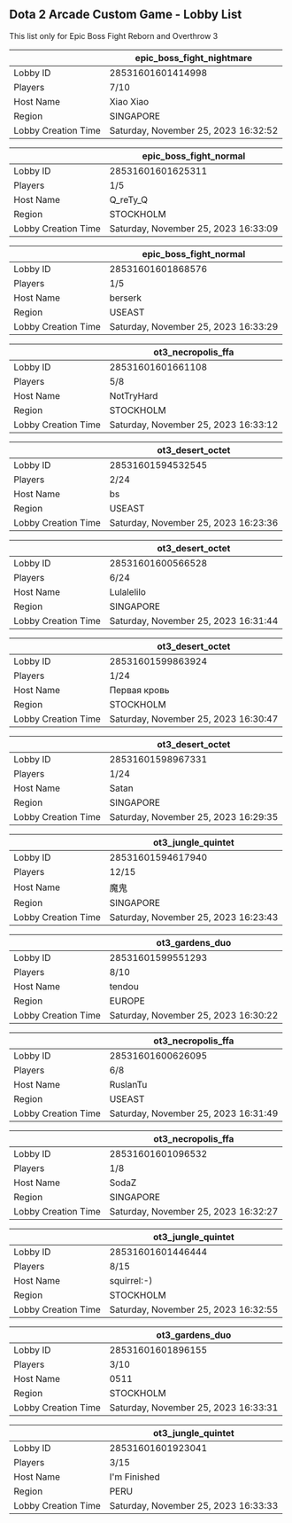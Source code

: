 ## Dota 2 Arcade Custom Game - Lobby List

This list only for Epic Boss Fight Reborn and Overthrow 3

|  | epic_boss_fight_nightmare |
| ------ | ------ |
| Lobby ID | 28531601601414998 |
| Players | 7/10 |
| Host Name | Xiao Xiao |
| Region | SINGAPORE |
| Lobby Creation Time | Saturday, November 25, 2023 16:32:52 |


|  | epic_boss_fight_normal |
| ------ | ------ |
| Lobby ID | 28531601601625311 |
| Players | 1/5 |
| Host Name | Q_reTy_Q |
| Region | STOCKHOLM |
| Lobby Creation Time | Saturday, November 25, 2023 16:33:09 |


|  | epic_boss_fight_normal |
| ------ | ------ |
| Lobby ID | 28531601601868576 |
| Players | 1/5 |
| Host Name | berserk |
| Region | USEAST |
| Lobby Creation Time | Saturday, November 25, 2023 16:33:29 |


|  | ot3_necropolis_ffa |
| ------ | ------ |
| Lobby ID | 28531601601661108 |
| Players | 5/8 |
| Host Name | NotTryHard |
| Region | STOCKHOLM |
| Lobby Creation Time | Saturday, November 25, 2023 16:33:12 |


|  | ot3_desert_octet |
| ------ | ------ |
| Lobby ID | 28531601594532545 |
| Players | 2/24 |
| Host Name | bs |
| Region | USEAST |
| Lobby Creation Time | Saturday, November 25, 2023 16:23:36 |


|  | ot3_desert_octet |
| ------ | ------ |
| Lobby ID | 28531601600566528 |
| Players | 6/24 |
| Host Name | Lulalelilo |
| Region | SINGAPORE |
| Lobby Creation Time | Saturday, November 25, 2023 16:31:44 |


|  | ot3_desert_octet |
| ------ | ------ |
| Lobby ID | 28531601599863924 |
| Players | 1/24 |
| Host Name | Первая кровь |
| Region | STOCKHOLM |
| Lobby Creation Time | Saturday, November 25, 2023 16:30:47 |


|  | ot3_desert_octet |
| ------ | ------ |
| Lobby ID | 28531601598967331 |
| Players | 1/24 |
| Host Name | Satan |
| Region | SINGAPORE |
| Lobby Creation Time | Saturday, November 25, 2023 16:29:35 |


|  | ot3_jungle_quintet |
| ------ | ------ |
| Lobby ID | 28531601594617940 |
| Players | 12/15 |
| Host Name | 魔鬼 |
| Region | SINGAPORE |
| Lobby Creation Time | Saturday, November 25, 2023 16:23:43 |


|  | ot3_gardens_duo |
| ------ | ------ |
| Lobby ID | 28531601599551293 |
| Players | 8/10 |
| Host Name | tendou |
| Region | EUROPE |
| Lobby Creation Time | Saturday, November 25, 2023 16:30:22 |


|  | ot3_necropolis_ffa |
| ------ | ------ |
| Lobby ID | 28531601600626095 |
| Players | 6/8 |
| Host Name | RuslanTu |
| Region | USEAST |
| Lobby Creation Time | Saturday, November 25, 2023 16:31:49 |


|  | ot3_necropolis_ffa |
| ------ | ------ |
| Lobby ID | 28531601601096532 |
| Players | 1/8 |
| Host Name | SodaZ |
| Region | SINGAPORE |
| Lobby Creation Time | Saturday, November 25, 2023 16:32:27 |


|  | ot3_jungle_quintet |
| ------ | ------ |
| Lobby ID | 28531601601446444 |
| Players | 8/15 |
| Host Name | squirrel:-) |
| Region | STOCKHOLM |
| Lobby Creation Time | Saturday, November 25, 2023 16:32:55 |


|  | ot3_gardens_duo |
| ------ | ------ |
| Lobby ID | 28531601601896155 |
| Players | 3/10 |
| Host Name | 0511 |
| Region | STOCKHOLM |
| Lobby Creation Time | Saturday, November 25, 2023 16:33:31 |


|  | ot3_jungle_quintet |
| ------ | ------ |
| Lobby ID | 28531601601923041 |
| Players | 3/15 |
| Host Name | I'm Finished |
| Region | PERU |
| Lobby Creation Time | Saturday, November 25, 2023 16:33:33 |


